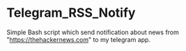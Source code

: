 # Telegram_RSS_Notify
Simple Bash script which send notification about news from "https://thehackernews.com" to my telegram app.
